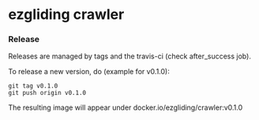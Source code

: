 # ezgliding crawler

### Release

Releases are managed by tags and the travis-ci (check after_success job).

To release a new version, do (example for v0.1.0):
```
git tag v0.1.0
git push origin v0.1.0
```

The resulting image will appear under docker.io/ezgliding/crawler:v0.1.0
